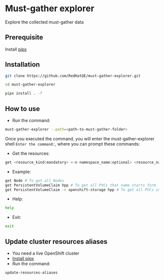 # Must-gather explorer
Explore the collected must-gather data

## Prerequisite
Install [pipx](https://github.com/pypa/pipx)

## Installation
```bash
git clone https://github.com/RedHatQE/must-gather-explorer.git

cd must-gather-explorer

pipx install . -f
```

## How to use
- Run the command:
```bash
must-gather-explorer --path=<path-to-must-gather-folder>
```
Once you executed the command, you will enter the must-gather-explorer shell `Enter the command:`, where you can prompt these commands:
- Get the resources:
```bash
get <resource_kind:mandatory> <-n namespace_name:optional> <resource_name_starts_with:optional>
```
- Example:
```bash
get Node # To get all Nodes
get PersistentVolumeClaim hpp # To get all PVCs that name starts form 'hpp'
get PersistentVolumeClaim -n openshift-storage hpp # To get all PVCs in 'openshift-storage' namespace that name starts form 'hpp'
```
- Help:
```bash
help
```
- Exit:
```bash
exit
```

## Update cluster resources aliases
- You need a live OpenShift cluster
- [Install pipx](#Installation)
- Run the command:

```bash
update-resources-aliases
```
